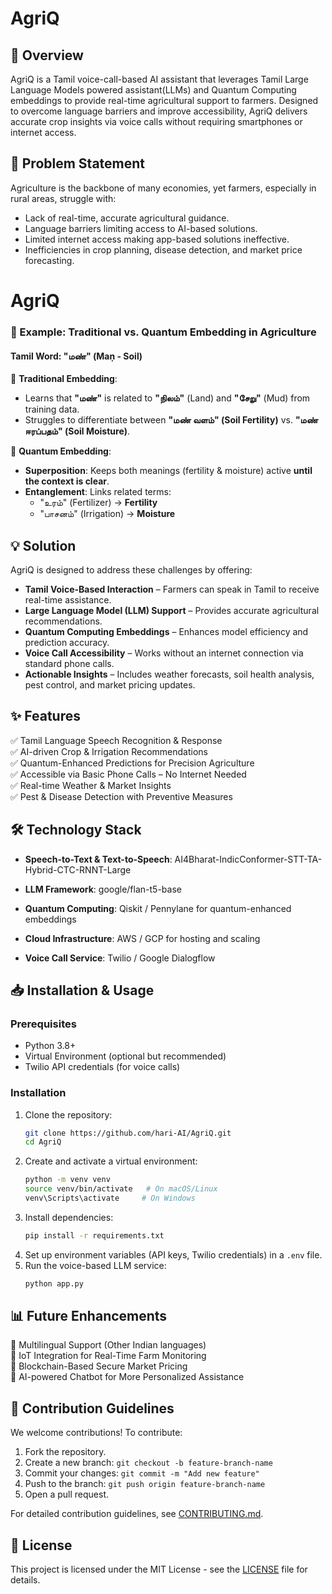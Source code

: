 # AgriQ

## 📌 Overview
AgriQ is a Tamil voice-call-based AI assistant that leverages Tamil Large Language Models powered assistant(LLMs) and Quantum Computing embeddings to provide real-time agricultural support to farmers. Designed to overcome language barriers and improve accessibility, AgriQ delivers accurate crop insights via voice calls without requiring smartphones or internet access.

## 🚀 Problem Statement
Agriculture is the backbone of many economies, yet farmers, especially in rural areas, struggle with:
- Lack of real-time, accurate agricultural guidance.
- Language barriers limiting access to AI-based solutions.
- Limited internet access making app-based solutions ineffective.
- Inefficiencies in crop planning, disease detection, and market price forecasting.

# AgriQ 


### 🌾 Example: Traditional vs. Quantum Embedding in Agriculture
#### Tamil Word: **"மண்" (Maṇ - Soil)**

🔹 **Traditional Embedding**:
- Learns that **"மண்"** is related to **"நிலம்"** (Land) and **"சேறு"** (Mud) from training data.
- Struggles to differentiate between **"மண் வளம்" (Soil Fertility)** vs. **"மண் ஈரப்பதம்" (Soil Moisture)**.

🔹 **Quantum Embedding**:
- **Superposition**: Keeps both meanings (fertility & moisture) active **until the context is clear**.
- **Entanglement**: Links related terms:
  - "உரம்" (Fertilizer) → **Fertility**
  - "பாசனம்" (Irrigation) → **Moisture**

## 💡 Solution
AgriQ is designed to address these challenges by offering:
- **Tamil Voice-Based Interaction** – Farmers can speak in Tamil to receive real-time assistance.
- **Large Language Model (LLM) Support** – Provides accurate agricultural recommendations.
- **Quantum Computing Embeddings** – Enhances model efficiency and prediction accuracy.
- **Voice Call Accessibility** – Works without an internet connection via standard phone calls.
- **Actionable Insights** – Includes weather forecasts, soil health analysis, pest control, and market pricing updates.

## ✨ Features
✅ Tamil Language Speech Recognition & Response  
✅ AI-driven Crop & Irrigation Recommendations  
✅ Quantum-Enhanced Predictions for Precision Agriculture  
✅ Accessible via Basic Phone Calls – No Internet Needed  
✅ Real-time Weather & Market Insights  
✅ Pest & Disease Detection with Preventive Measures  

## 🛠️ Technology Stack
- **Speech-to-Text & Text-to-Speech**: AI4Bharat-IndicConformer-STT-TA-Hybrid-CTC-RNNT-Large

- **LLM Framework**: google/flan-t5-base
- **Quantum Computing**: Qiskit / Pennylane for quantum-enhanced embeddings
- **Cloud Infrastructure**: AWS / GCP for hosting and scaling
- **Voice Call Service**: Twilio / Google Dialogflow

## 📥 Installation & Usage
### Prerequisites
- Python 3.8+
- Virtual Environment (optional but recommended)
- Twilio API credentials (for voice calls)

### Installation
1. Clone the repository:
   ```bash
   git clone https://github.com/hari-AI/AgriQ.git
   cd AgriQ
   ```
2. Create and activate a virtual environment:
   ```bash
   python -m venv venv
   source venv/bin/activate   # On macOS/Linux
   venv\Scripts\activate     # On Windows
   ```
3. Install dependencies:
   ```bash
   pip install -r requirements.txt
   ```
4. Set up environment variables (API keys, Twilio credentials) in a `.env` file.
5. Run the voice-based LLM service:
   ```bash
   python app.py
   ```

## 📊 Future Enhancements
🔹 Multilingual Support (Other Indian languages)  
🔹 IoT Integration for Real-Time Farm Monitoring  
🔹 Blockchain-Based Secure Market Pricing  
🔹 AI-powered Chatbot for More Personalized Assistance  

## 🤝 Contribution Guidelines
We welcome contributions! To contribute:
1. Fork the repository.
2. Create a new branch: `git checkout -b feature-branch-name`
3. Commit your changes: `git commit -m "Add new feature"`
4. Push to the branch: `git push origin feature-branch-name`
5. Open a pull request.

For detailed contribution guidelines, see [CONTRIBUTING.md](CONTRIBUTING.md).

## 📜 License
This project is licensed under the MIT License - see the [LICENSE](LICENSE) file for details.


